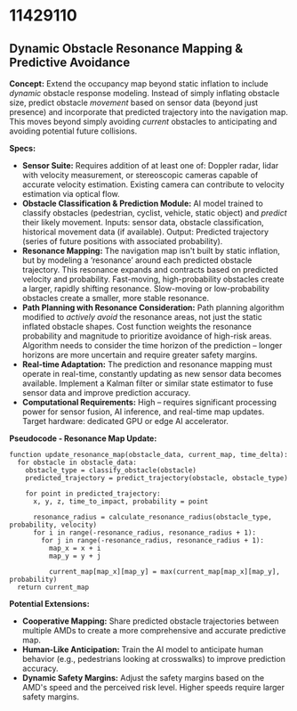 # 11429110

## Dynamic Obstacle Resonance Mapping & Predictive Avoidance

**Concept:** Extend the occupancy map beyond static inflation to include *dynamic* obstacle response modeling. Instead of simply inflating obstacle size, predict obstacle *movement* based on sensor data (beyond just presence) and incorporate that predicted trajectory into the navigation map. This moves beyond simply avoiding *current* obstacles to anticipating and avoiding potential future collisions.

**Specs:**

*   **Sensor Suite:** Requires addition of at least one of: Doppler radar, lidar with velocity measurement, or stereoscopic cameras capable of accurate velocity estimation. Existing camera can contribute to velocity estimation via optical flow.
*   **Obstacle Classification & Prediction Module:**  AI model trained to classify obstacles (pedestrian, cyclist, vehicle, static object) and *predict* their likely movement.  Inputs: sensor data, obstacle classification, historical movement data (if available).  Output: Predicted trajectory (series of future positions with associated probability).
*   **Resonance Mapping:** The navigation map isn't built by static inflation, but by modeling a ‘resonance’ around each predicted obstacle trajectory. This resonance expands and contracts based on predicted velocity and probability. Fast-moving, high-probability obstacles create a larger, rapidly shifting resonance. Slow-moving or low-probability obstacles create a smaller, more stable resonance.
*   **Path Planning with Resonance Consideration:**  Path planning algorithm modified to *actively avoid* the resonance areas, not just the static inflated obstacle shapes.  Cost function weights the resonance probability and magnitude to prioritize avoidance of high-risk areas.  Algorithm needs to consider the time horizon of the prediction – longer horizons are more uncertain and require greater safety margins.
*   **Real-time Adaptation:** The prediction and resonance mapping must operate in real-time, constantly updating as new sensor data becomes available. Implement a Kalman filter or similar state estimator to fuse sensor data and improve prediction accuracy.
*   **Computational Requirements:** High – requires significant processing power for sensor fusion, AI inference, and real-time map updates. Target hardware: dedicated GPU or edge AI accelerator.

**Pseudocode - Resonance Map Update:**

```
function update_resonance_map(obstacle_data, current_map, time_delta):
  for obstacle in obstacle_data:
    obstacle_type = classify_obstacle(obstacle)
    predicted_trajectory = predict_trajectory(obstacle, obstacle_type)

    for point in predicted_trajectory:
      x, y, z, time_to_impact, probability = point

      resonance_radius = calculate_resonance_radius(obstacle_type, probability, velocity)
      for i in range(-resonance_radius, resonance_radius + 1):
        for j in range(-resonance_radius, resonance_radius + 1):
          map_x = x + i
          map_y = y + j

          current_map[map_x][map_y] = max(current_map[map_x][map_y], probability)
  return current_map
```

**Potential Extensions:**

*   **Cooperative Mapping:** Share predicted obstacle trajectories between multiple AMDs to create a more comprehensive and accurate predictive map.
*   **Human-Like Anticipation:**  Train the AI model to anticipate human behavior (e.g., pedestrians looking at crosswalks) to improve prediction accuracy.
*   **Dynamic Safety Margins:** Adjust the safety margins based on the AMD's speed and the perceived risk level.  Higher speeds require larger safety margins.